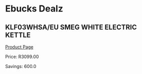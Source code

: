 
# Ebucks Dealz
## KLF03WHSA/EU SMEG WHITE ELECTRIC KETTLE
[Product Page](https://www.ebucks.com/web/shop/productSelected.do?prodId=1167475736&catId=1196428103)

Price: R3099.00

Savings: 600.0


	